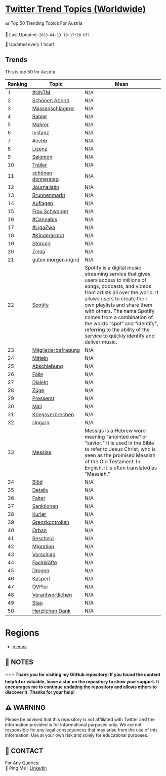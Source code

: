 [Twitter Trend Topics (Worldwide)](https://github.com/ErcinDedeoglu/Twitter-Trend-Topics)
==========


📊 Top 50 Trending Topics For Austria

📆 Last Updated: `2023-04-13 19:17:20 UTC`

🔧 Updated every 1 hour!


## Trends

This is top 50 for Austria

| Ranking | Topic | Mean |
| ------- | ------------ | ------------ |
| 1 | [#GNTM](http://twitter.com/search?q=%23GNTM) | N/A |
| 2 | [Schönen Abend](http://twitter.com/search?q=Sch%c3%b6nen+Abend) | N/A |
| 3 | [Massenschlägerei](http://twitter.com/search?q=Massenschl%c3%a4gerei) | N/A |
| 4 | [Babler](http://twitter.com/search?q=Babler) | N/A |
| 5 | [Mahrer](http://twitter.com/search?q=Mahrer) | N/A |
| 6 | [Instanz](http://twitter.com/search?q=Instanz) | N/A |
| 7 | [#oebb](http://twitter.com/search?q=%23oebb) | N/A |
| 8 | [Lizenz](http://twitter.com/search?q=Lizenz) | N/A |
| 9 | [Salomon](http://twitter.com/search?q=Salomon) | N/A |
| 10 | [Trailer](http://twitter.com/search?q=Trailer) | N/A |
| 11 | [schönen donnerstag](http://twitter.com/search?q=sch%c3%b6nen+donnerstag) | N/A |
| 12 | [Journalistin](http://twitter.com/search?q=Journalistin) | N/A |
| 13 | [Brunnenmarkt](http://twitter.com/search?q=Brunnenmarkt) | N/A |
| 14 | [Auflagen](http://twitter.com/search?q=Auflagen) | N/A |
| 15 | [Frau Schwaiger](http://twitter.com/search?q=Frau+Schwaiger) | N/A |
| 16 | [#Cannabis](http://twitter.com/search?q=%23Cannabis) | N/A |
| 17 | [#LigaZwa](http://twitter.com/search?q=%23LigaZwa) | N/A |
| 18 | [#Kinderarmut](http://twitter.com/search?q=%23Kinderarmut) | N/A |
| 19 | [Störung](http://twitter.com/search?q=St%c3%b6rung) | N/A |
| 20 | [Zelda](http://twitter.com/search?q=Zelda) | N/A |
| 21 | [guten morgen ingrid](http://twitter.com/search?q=guten+morgen+ingrid) | N/A |
| 22 | [Spotify](http://twitter.com/search?q=Spotify) | Spotify is a digital music streaming service that gives users access to millions of songs, podcasts, and videos from artists all over the world. It allows users to create their own playlists and share them with others. The name Spotify comes from a combination of the words “spot” and “identify”, referring to the ability of the service to quickly identify and deliver music. |
| 23 | [Mitgliederbefragung](http://twitter.com/search?q=Mitgliederbefragung) | N/A |
| 24 | [Mitteln](http://twitter.com/search?q=Mitteln) | N/A |
| 25 | [Abschiebung](http://twitter.com/search?q=Abschiebung) | N/A |
| 26 | [Fälle](http://twitter.com/search?q=F%c3%a4lle) | N/A |
| 27 | [Dialekt](http://twitter.com/search?q=Dialekt) | N/A |
| 28 | [Züge](http://twitter.com/search?q=Z%c3%bcge) | N/A |
| 29 | [Presserat](http://twitter.com/search?q=Presserat) | N/A |
| 30 | [Mail](http://twitter.com/search?q=Mail) | N/A |
| 31 | [Kriegsverbrechen](http://twitter.com/search?q=Kriegsverbrechen) | N/A |
| 32 | [Ungarn](http://twitter.com/search?q=Ungarn) | N/A |
| 33 | [Messias](http://twitter.com/search?q=Messias) | Messias is a Hebrew word meaning "anointed one" or "savior." It is used in the Bible to refer to Jesus Christ, who is seen as the promised Messiah of the Old Testament. In English, it is often translated as "Messiah." |
| 34 | [Blöd](http://twitter.com/search?q=Bl%c3%b6d) | N/A |
| 35 | [Details](http://twitter.com/search?q=Details) | N/A |
| 36 | [Falter](http://twitter.com/search?q=Falter) | N/A |
| 37 | [Sanktionen](http://twitter.com/search?q=Sanktionen) | N/A |
| 38 | [Kurier](http://twitter.com/search?q=Kurier) | N/A |
| 39 | [Grenzkontrollen](http://twitter.com/search?q=Grenzkontrollen) | N/A |
| 40 | [Orban](http://twitter.com/search?q=Orban) | N/A |
| 41 | [Bescheid](http://twitter.com/search?q=Bescheid) | N/A |
| 42 | [Migration](http://twitter.com/search?q=Migration) | N/A |
| 43 | [Vorschlag](http://twitter.com/search?q=Vorschlag) | N/A |
| 44 | [Fachkräfte](http://twitter.com/search?q=Fachkr%c3%a4fte) | N/A |
| 45 | [Drogen](http://twitter.com/search?q=Drogen) | N/A |
| 46 | [Kasperl](http://twitter.com/search?q=Kasperl) | N/A |
| 47 | [ÖVPler](http://twitter.com/search?q=%c3%96VPler) | N/A |
| 48 | [Verantwortlichen](http://twitter.com/search?q=Verantwortlichen) | N/A |
| 49 | [Stau](http://twitter.com/search?q=Stau) | N/A |
| 50 | [Herzlichen Dank](http://twitter.com/search?q=Herzlichen+Dank) | N/A |



# Regions

* [Vienna](</Austria/Vienna.md>)



## 📝 NOTES

⭐⭐⭐ **Thank you for visiting my GitHub repository! If you found the content helpful or valuable, leave a star on the repository to show your support. It encourages me to continue updating the repository and allows others to discover it. Thanks for your help!**


## ⚠️ WARNING

Please be advised that this repository is not affiliated with Twitter and the information provided is for informational purposes only. We are not responsible for any legal consequences that may arise from the use of this information. Use at your own risk and solely for educational purposes.


## 📨 CONTACT

 For Any Queries:  
            🏓 Ping Me : [LinkedIn](https://www.linkedin.com/in/ercindedeoglu/)

